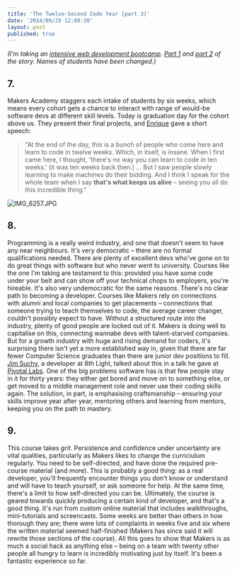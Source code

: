 ```yaml
---
title: 'The Twelve-Second Code Year [part 3]'
date: '2014/09/29 12:00:30'
layout: post
published: true
---
```


_(I'm taking an [intensive web development bootcamp](http://makersacademy.com). [Part 1](https://henrystanley.com/2014/08/25/the-twelve-second-code-year-part-1/) and [part 2](https://henrystanley.com/2014/08/25/the-twelve-second-code-year-part-2) of the story. Names of students have been changed.)_

## 7.

Makers Academy staggers each intake of students by six weeks, which means every cohort gets a chance to interact with range of would-be software devs at different skill levels. Today is graduation day for the cohort above us. They present their final projects, and [Enrique](http://ecomba.pro) gave a short speech:

> "At the end of the day, this is a bunch of people who come here and learn to code in twelve weeks. Which, in itself, is insane. When I first came here, I thought, 'there's no way you can learn to code in ten weeks.' (it was ten weeks back then.) ... But I saw people slowly learning to make machines do their bidding. And I think I speak for the whole team when I say **that's what keeps us alive** – seeing you all do this incredible thing."



![IMG_6257.JPG](https://henryaj.files.wordpress.com/2014/09/img_6257.jpg)

## 8.

Programming is a really weird industry, and one that doesn't seem to have any near neighbours. It's very democratic – there are no formal qualifications needed. There are plenty of excellent devs who've gone on to do great things with software but who never went to university. Courses like the one I'm taking are testament to this: provided you have some code under your belt and can show off your technical chops to employers, you're hireable. It's also very undemocratic for the same reasons. There's no clear path to becoming a developer. Courses like Makers rely on connections with alumni and local companies to get placements – connections that someone trying to teach themselves to code, the average career changer, couldn't possibly expect to have. Without a structured route into the industry, plenty of good people are locked out of it. Makers is doing well to capitalise on this, connecting wannabe devs with talent-starved companies. But for a growth industry with huge and rising demand for coders, it's surprising there isn't yet a more established way in, given that there are far fewer Computer Science graduates than there are junior dev positions to fill. [Jim Suchy](http://www.8thlight.com/team/jim-suchy), a developer at 8th Light, talked about this in a talk he gave at [Pivotal Labs](http://pivotallabs.com/). One of the big problems software has is that few people stay in it for thirty years: they either get bored and move on to something else, or get moved to a middle management role and never use their coding skills again. The solution, in part, is emphasising craftsmanship – ensuring your skills improve year after year, mentoring others and learning from mentors, keeping you on the path to mastery.

## 9.

This course takes _grit_. Persistence and confidence under uncertainty are vital qualities, particularly as Makers likes to change the curriciulum regularly. You need to be self-directed, and have done the required pre-course material (and more). This is probably a good thing: as a real developer, you'll frequently encounter things you don't know or understand and will have to teach yourself, or ask someone for help. At the same time, there's a limit to how self-directed you can be. Ultimately, the course is geared towards quickly producing a certain kind of developer, and that's a good thing. It's run from custom online material that includes walkthroughs, mini-tutorials and screencasts. Some weeks are better than others in how thorough they are; there were lots of complaints in weeks five and six where the written material seemed half-finished (Makers has since said it will rewrite those sections of the course). All this goes to show that Makers is as much a social hack as anything else – being on a team with twenty other people all hungry to learn is incredibly motivating just by itself. It's been a fantastic experience so far.
